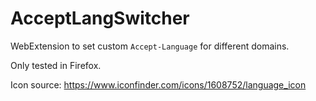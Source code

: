 # AcceptLangSwitcher

WebExtension to set custom `Accept-Language` for different domains.

Only tested in Firefox.

Icon source: https://www.iconfinder.com/icons/1608752/language_icon
